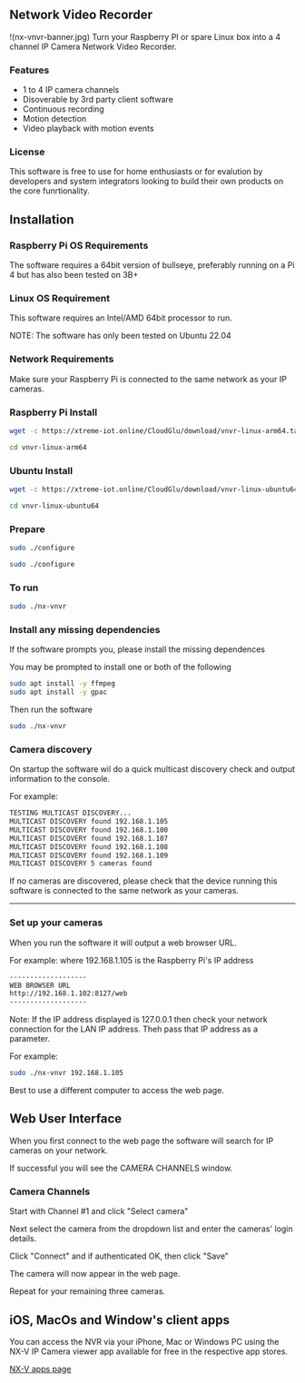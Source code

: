 ## Network Video Recorder
!(nx-vnvr-banner.jpg)
Turn your Raspberry PI or spare Linux box into a 4 channel IP Camera Network Video Recorder.

### Features

- 1 to 4 IP camera channels
- Disoverable by 3rd party client software
- Continuous recording
- Motion detection
- Video playback with motion events

### License
This software is free to use for home enthusiasts or for evalution by developers and system integrators looking to build their own products on the core funrtionality.

## Installation

### Raspberry Pi OS Requirements
The software requires a 64bit version of bullseye, preferably running on a Pi 4 but has also been tested on 3B+

### Linux OS Requirement
This software requires an Intel/AMD 64bit processor to run.

NOTE: The software has only been tested on Ubuntu 22.04

### Network Requirements
Make sure your Raspberry Pi is connected to the same network as your IP cameras.

### Raspberry Pi Install

```sh
wget -c https://xtreme-iot.online/CloudGlu/download/vnvr-linux-arm64.tar.gz -O - | tar -xz
```
```sh
cd vnvr-linux-arm64
```


### Ubuntu Install

```sh
wget -c https://xtreme-iot.online/CloudGlu/download/vnvr-linux-ubuntu64.tar.gz -O - | tar -xz
```
```sh
cd vnvr-linux-ubuntu64
```


### Prepare
```sh
sudo ./configure
```

```sh
sudo ./configure
```

### To run
```sh
sudo ./nx-vnvr
```

### Install any missing dependencies
If the software prompts you, please install the missing dependences

You may be prompted to install one or both of the following

```sh
sudo apt install -y ffmpeg
sudo apt install -y gpac
```
Then run the software
```sh
sudo ./nx-vnvr
```
### Camera discovery

On startup the software wil do a quick multicast discovery check and output information to the console.

For example:

```sh
TESTING MULTICAST DISCOVERY...
MULTICAST DISCOVERY found 192.168.1.105
MULTICAST DISCOVERY found 192.168.1.100
MULTICAST DISCOVERY found 192.168.1.107
MULTICAST DISCOVERY found 192.168.1.108
MULTICAST DISCOVERY found 192.168.1.109
MULTICAST DISCOVERY 5 cameras found
```

If no cameras are discovered, please check that the device running this software is connected to the same network as your cameras.

---

### Set up your cameras
When you run the software it will output a web browser URL.

For example: where 192.168.1.105 is the Raspberry Pi's IP address

```sh
-------------------
WEB BROWSER URL
http://192.168.1.102:8127/web
-------------------
```

Note: If the IP address displayed is 127.0.0.1 then check your network connection for the LAN IP address. Theh pass that IP address as a parameter.

For example:
```sh
sudo ./nx-vnvr 192.168.1.105
```

Best to use a different computer to access the web page.

## Web User Interface

When you first connect to the web page the software will search for IP cameras on your network.

If successful you will see the CAMERA CHANNELS window.

### Camera Channels
Start with Channel #1 and click "Select camera"

Next select the camera from the dropdown list and enter the cameras' login details.

Click "Connect" and if authenticated OK, then click "Save"

The camera will now appear in the web page.

Repeat for your remaining three cameras.

## iOS, MacOs and Window's client apps
You can access the NVR via your iPhone, Mac or Windows PC using the NX-V IP Camera viewer app available for free in the respective app stores.

[NX-V apps page](https://nx-v.uk)

			
